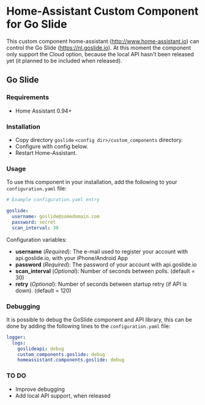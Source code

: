 # Home-Assistant Custom Component for Go Slide

This custom component home-assistant (http://www.home-assistant.io) can control the Go Slide (https://nl.goslide.io). At this moment the component only support the Cloud option, because the local API hasn't been released yet (it planned to be included when released).

## Go Slide

### Requirements
- Home Assistant 0.94+

### Installation

- Copy directory `goslide` `<config dir>/custom_components` directory.
- Configure with config below.
- Restart Home-Assistant.

### Usage
To use this component in your installation, add the following to your `configuration.yaml` file:

```yaml
# Example configuration.yaml entry

goslide:
  username: goslide@somedomain.com
  password: secret
  scan_interval: 30
```

Configuration variables:

- **username** (*Required*): The e-mail used to register your account with api.goslide.io, with your iPhone/Android App
- **password** (*Required*): The password of your account with api.goslide.io
- **scan_interval** (*Optional*): Number of seconds between polls. (default = 30)
- **retry** (*Optional*): Number of seconds between startup retry (if API is down). (default = 120)

### Debugging

It is possible to debug the GoSlide component and API library, this can be done by adding the following lines to the `configuration.yaml` file:

```yaml
logger:
  logs:
    goslideapi: debug
    custom_components.goslide: debug
    homeassistant.components.goslide: debug
```

### TO DO

- Improve debugging
- Add local API support, when released

